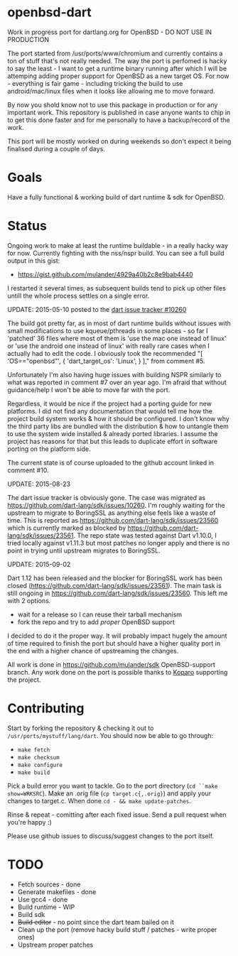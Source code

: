 # openbsd-dart
Work in progress port for dartlang.org for OpenBSD - DO NOT USE IN PRODUCTION

The port started from /usr/ports/www/chromium and currently contains a ton of
stuff that's not really needed. The way the port is perfomed is hacky to say the
least - I want to get a runtime binary running after which I will be attemping
adding proper support for OpenBSD as a new target OS. For now - everything is fair
game - including tricking the build to use android/mac/linux files when it looks
like allowing me to move forward.

By now you shold know not to use this package in production or for any important work.
This repository is published in case anyone wants to chip in to get this done faster
and for me personally to have a backup/record of the work.

This port will be mostly worked on during weekends so don't expect it being finalised
during a couple of days.

Goals
=====

Have a fully functional & working build of dart runtime & sdk for OpenBSD.

Status
======

Ongoing work to make at least the runtime buildable - in a really hacky way for now.
Currently fighting with the nss/nspr build. You can see a full build output in this gist:

 - https://gist.github.com/mulander/4929a40b2c8e9bab4440

I restarted it several times, as subsequent builds tend to pick up other files untill the
whole process settles on a single error.

UPDATE: 2015-05-10 posted to the [dart issue tracker #10260](https://code.google.com/p/dart/issues/detail?can=2&start=0&num=100&q=BSD&colspec=ID%20Type%20Status%20Priority%20Area%20Milestone%20Owner%20Summary%20Modified&groupby=&sort=&id=10260)

The build got pretty far, as in most of dart runtime builds without issues with small modifications to use kqueue/pthreads in some places - so far I 'patched' 36 files where most of them is 'use the mac one instead of linux' or 'use the android one instead of linux' with really rare cases when I actually had to edit the code. I obviously took the recommended "[ 'OS=="openbsd"', { 'dart_target_os': 'Linux', } ]," from comment #5.

Unfortunately I'm also having huge issues with building NSPR similarly to what was reported in comment #7 over an year ago. I'm afraid that without guidance/help I won't be able to move far with the port.

Regardless, it would be nice if the project had a porting guide for new platforms. I did not find any documentation that would tell me how the project build system works & how it should be configured. I don't know why the third party libs are bundled with the distribution & how to untangle them to use the system wide installed & already ported libraries. I assume the project has reasons for that but this leads to duplicate effort in software porting on the platform side.

The current state is of course uploaded to the github account linked in comment #10.

UPDATE: 2015-08-23

The dart issue tracker is obviously gone. The case was migrated as https://github.com/dart-lang/sdk/issues/10260. I'm roughly waiting for the upstream to migrate to BoringSSL as anything else feels like a waste of time. This is reported as https://github.com/dart-lang/sdk/issues/23560 which is currently marked as blocked by https://github.com/dart-lang/sdk/issues/23561. The repo state was tested against Dart v1.10.0, I tried locally against v1.11.3 but most patches no longer apply and there is no point in trying until upstream migrates to BoringSSL.

UPDATE: 2015-09-02

Dart 1.12 has been released and the blocker for BoringSSL work has been closed (https://github.com/dart-lang/sdk/issues/23561). The main task is still ongoing in https://github.com/dart-lang/sdk/issues/23560. This left me with 2 options.

- wait for a release so I can reuse their tarball mechanism
- fork the repo and try to add *proper* OpenBSD support

I decided to do it the proper way. It will probably impact hugely the amount of time required to finish the port but should have a higher quality port in the end with a higher chance of upstreaming the changes.

All work is done in https://github.com/mulander/sdk OpenBSD-support branch. Any work done on the port is possible thanks to [Koparo](https://koparo.com) supporting the project.


Contributing
============

Start by forking the repository & checking it out to `/usr/ports/mystuff/lang/dart`.
You should now be able to go through:

 - `make fetch`
 - `make checksum`
 - `make configure`
 - `make build`

Pick a build error you want to tackle. Go to the port directory (`cd ``make show=WRKSRC`).
Make an .orig file (`cp target.c{,.orig}`) and apply your changes to target.c. When done
`cd - && make update-patches`.

Rinse & repeat - comitting after each fixed issue. Send a pull request when you're happy :)

Please use github issues to discuss/suggest changes to the port itself.

TODO
====

 - Fetch sources - done
 - Generate makefiles - done
 - Use gcc4 - done
 - Build runtime - WIP
 - Build sdk
 - ~~Build editor~~ - no point since the dart team bailed on it
 - Clean up the port (remove hacky build stuff / patches - write proper ones)
 - Upstream proper patches
